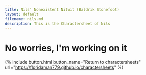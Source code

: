 ```yaml
---
title: Nils' Nonexistent Nitwit (Baldrik Stonefoot)
layout: default
filename: nils.md
description: This is the Charactersheet of Nils
---
```


# No worries, I'm working on it

{% include button.html button_name="Return to charactersheets" url="https://floridaman779.github.io/charactersheets" %}
